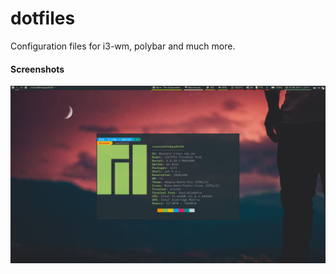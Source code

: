 # dotfiles
Configuration files for i3-wm, polybar and much more.

#### Screenshots
![Screenshot](https://raw.githubusercontent.com/jakubrozenbajger/dotfiles/master/screenshots/2017-06-07-231146_1600x900_scrot.png)
